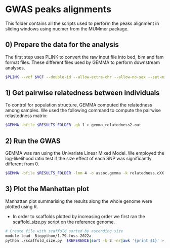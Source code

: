 # GWAS peaks alignments

This folder contains all the scripts used to perform the peaks alignment in sliding windows using nucmer from the MUMmer package.

## 0) Prepare the data for the analysis

The first step uses PLINK to convert the raw input file into bed, bim and fam format files. These different files used by GEMMA to perform downstream analyses. 

``` bash
$PLINK --vcf $VCF --double-id --allow-extra-chr --allow-no-sex --set-missing-var-ids @:# --pheno $PHENOTYPES --make-bed --out $RESULTS
```

## 1) Get pairwise relatedness between individuals

To control for  population structure, GEMMA computed the relatedness among samples. We used the following command to compute the pairwise relastedness matrix:

``` bash
$GEMMA -bfile $RESULTS_FOLDER -gk 1 > gemma_relatedness2.out
```

## 2) Run the GWAS

GEMMA was ran using the Univariate Linear Mixed Model. We employed the log-likelihood ratio test if the size effect of each SNP was significantly different from 0. 

``` bash
$GEMMA -bfile $RESULTS_FOLDER -lmm 4 -o assoc.gemma -k relatedness.cXX.txt > gemma.out
``` 

## 3) Plot the Manhattan plot

Manhattan plot summarising the results along the whole genome were plotted using R.

- In order to scaffolds plotted by increasing order we first ran the scaffold_size.py script on the reference genome.
``` bash
# Create file with scaffold sorted by ascending size
module load  Biopython/1.79-foss-2022a
python ./scaffold_size.py  $REFERENCE|sort -k 2 -nr|awk '{print $1}' > scaffold_order.txt
```
